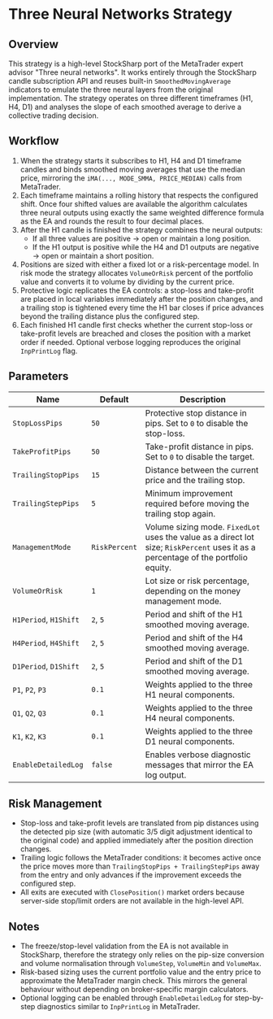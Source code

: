 # Three Neural Networks Strategy

## Overview

This strategy is a high-level StockSharp port of the MetaTrader expert advisor "Three neural networks". It works entirely through the StockSharp candle subscription API and reuses built-in `SmoothedMovingAverage` indicators to emulate the three neural layers from the original implementation. The strategy operates on three different timeframes (H1, H4, D1) and analyses the slope of each smoothed average to derive a collective trading decision.

## Workflow

1. When the strategy starts it subscribes to H1, H4 and D1 timeframe candles and binds smoothed moving averages that use the median price, mirroring the `iMA(..., MODE_SMMA, PRICE_MEDIAN)` calls from MetaTrader.
2. Each timeframe maintains a rolling history that respects the configured shift. Once four shifted values are available the algorithm calculates three neural outputs using exactly the same weighted difference formula as the EA and rounds the result to four decimal places.
3. After the H1 candle is finished the strategy combines the neural outputs:
   - If all three values are positive → open or maintain a long position.
   - If the H1 output is positive while the H4 and D1 outputs are negative → open or maintain a short position.
4. Positions are sized with either a fixed lot or a risk-percentage model. In risk mode the strategy allocates `VolumeOrRisk` percent of the portfolio value and converts it to volume by dividing by the current price.
5. Protective logic replicates the EA controls: a stop-loss and take-profit are placed in local variables immediately after the position changes, and a trailing stop is tightened every time the H1 bar closes if price advances beyond the trailing distance plus the configured step.
6. Each finished H1 candle first checks whether the current stop-loss or take-profit levels are breached and closes the position with a market order if needed. Optional verbose logging reproduces the original `InpPrintLog` flag.

## Parameters

| Name | Default | Description |
| --- | --- | --- |
| `StopLossPips` | `50` | Protective stop distance in pips. Set to `0` to disable the stop-loss. |
| `TakeProfitPips` | `50` | Take-profit distance in pips. Set to `0` to disable the target. |
| `TrailingStopPips` | `15` | Distance between the current price and the trailing stop. |
| `TrailingStepPips` | `5` | Minimum improvement required before moving the trailing stop again. |
| `ManagementMode` | `RiskPercent` | Volume sizing mode. `FixedLot` uses the value as a direct lot size; `RiskPercent` uses it as a percentage of the portfolio equity. |
| `VolumeOrRisk` | `1` | Lot size or risk percentage, depending on the money management mode. |
| `H1Period`, `H1Shift` | `2`, `5` | Period and shift of the H1 smoothed moving average. |
| `H4Period`, `H4Shift` | `2`, `5` | Period and shift of the H4 smoothed moving average. |
| `D1Period`, `D1Shift` | `2`, `5` | Period and shift of the D1 smoothed moving average. |
| `P1`, `P2`, `P3` | `0.1` | Weights applied to the three H1 neural components. |
| `Q1`, `Q2`, `Q3` | `0.1` | Weights applied to the three H4 neural components. |
| `K1`, `K2`, `K3` | `0.1` | Weights applied to the three D1 neural components. |
| `EnableDetailedLog` | `false` | Enables verbose diagnostic messages that mirror the EA log output. |

## Risk Management

- Stop-loss and take-profit levels are translated from pip distances using the detected pip size (with automatic 3/5 digit adjustment identical to the original code) and applied immediately after the position direction changes.
- Trailing logic follows the MetaTrader conditions: it becomes active once the price moves more than `TrailingStopPips + TrailingStepPips` away from the entry and only advances if the improvement exceeds the configured step.
- All exits are executed with `ClosePosition()` market orders because server-side stop/limit orders are not available in the high-level API.

## Notes

- The freeze/stop-level validation from the EA is not available in StockSharp, therefore the strategy only relies on the pip-size conversion and volume normalisation through `VolumeStep`, `VolumeMin` and `VolumeMax`.
- Risk-based sizing uses the current portfolio value and the entry price to approximate the MetaTrader margin check. This mirrors the general behaviour without depending on broker-specific margin calculators.
- Optional logging can be enabled through `EnableDetailedLog` for step-by-step diagnostics similar to `InpPrintLog` in MetaTrader.
